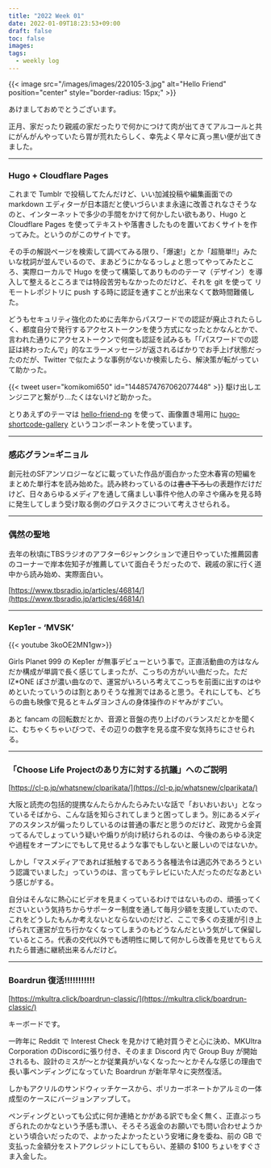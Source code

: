 ```yaml
---
title: "2022 Week 01"
date: 2022-01-09T18:23:53+09:00
draft: false
toc: false
images:
tags:
  - weekly log
---
```


{{< image src="/images/images/220105-3.jpg" alt="Hello Friend" position="center" style="border-radius: 15px;" >}}

あけましておめでとうございます。

正月、家だったり親戚の家だったりで何かにつけて肉が出てきてアルコールと共にがんがんやっていたら胃が荒れたらしく、幸先よく早々に真っ黒い便が出てきました。

---

### Hugo + Cloudflare Pages 

これまで Tumblr で投稿してたんだけど、いい加減投稿や編集画面での markdown エディターが日本語だと使いづらいまま永遠に改善されなさそうなのと、インターネットで多少の手間をかけて何かしたい欲もあり、Hugo と Cloudflare Pages を使ってテキストや落書きしたものを置いておくサイトを作ってみた。というのがこのサイトです。

その手の解説ページを検索して調べてみる限り、「爆速!」とか「超簡単!!」みたいな枕詞が並んでいるので、まあどうにかなるっしょと思ってやってみたところ、実際ローカルで Hugo を使って構築してありもののテーマ（デザイン）を導入して整えるところまでは特段苦労もなかったのだけど、それを git を使って リモートレポジトリに push する時に認証を通すことが出来なくて数時間難儀した。

どうもセキュリティ強化のために去年からパスワードでの認証が廃止されたらしく、都度自分で発行するアクセストークンを使う方式になったとかなんとかで、言われた通りにアクセストークンで何度も認証を試みるも「「パスワードでの認証は終わったんで」的なエラーメッセージが返されるばかりでお手上げ状態だったのだが、Twitter で似たような事例がないか検索したら、解決策が転がっていて助かった。

{{< tweet user="komikomi650" id="1448574767062077448" >}}
駆け出しエンジニアと繋がり…たくはないけど助かった。

とりあえずのテーマは [hello-friend-ng]([https://themes.gohugo.io/themes/hugo-theme-hello-friend-ng/](https://themes.gohugo.io/themes/hugo-theme-hello-friend-ng/)) を使って、画像置き場用に [hugo-shortcode-gallery](https://github.com/mfg92/hugo-shortcode-gallery) というコンポーネントを使っています。

---

### 感応グラン=ギニョル

創元社のSFアンソロジーなどに載っていた作品が面白かった空木春宵の短編をまとめた単行本を読み始めた。読み終わっているのは~~書き下ろし~~の表題作だけだけど、日々あらゆるメディアを通して痛ましい事件や他人の辛さや痛みを見る時に発生してしまう受け取る側のグロテスクさについて考えさせられる。

---

### 偶然の聖地

去年の秋頃にTBSラジオのアフター6ジャンクションで連日やっていた推薦図書のコーナーで岸本佐知子が推薦していて面白そうだったので、親戚の家に行く道中から読み始め、実際面白い。

[https://www.tbsradio.jp/articles/46814/](https://www.tbsradio.jp/articles/46814/)

---

### Kep1er - ‘MVSK’

{{< youtube 3koOE2MN1gw>}}

Girls Planet 999 の Kep1er が無事デビューという事で。正直活動曲の方はなんだか構成が単調で長く感じてしまったが、こっちの方がいい曲だった。ただ IZ*ONE ぽさが濃い曲なので、運営がいろいろ考えてこっちを前面に出すのはやめといたっていうのは割とありそうな推測ではあると思う。それにしても、どちらの曲も映像で見るとキムダヨンさんの身体操作のドヤみがすごい。

あと fancam の回転数だとか、音源と音盤の売り上げのバランスだとかを聞くに、むちゃくちゃいびつで、その辺りの数字を見る度不安な気持ちにさせられる。

---

### 「Choose Life Projectのあり方に対する抗議」へのご説明

[https://cl-p.jp/whatsnew/clparikata/](https://cl-p.jp/whatsnew/clparikata/)

大阪と読売の包括的提携なんたらかんたらみたいな話で「おいおいおい」となっているそばから、こんな話を知らされてしまうと困ってしまう。別にあるメディアのスタンスが偏ったりしているのは普通の事だと思うのだけど、政党から金貰ってるんでしょっていう疑いや煽りが向け続けられるのは、今後のあらゆる決定や過程をオープンにでもして見せるような事でもしないと厳しいのではないか。

しかし「マスメディアであれば抵触するであろう各種法令は適応外であろうという認識でいました」っていうのは、言ってもテレビにいた人だったのだなあという感じがする。

自分はそんなに熱心にビデオを見まくっているわけではないものの、頑張ってくださいという気持ちからサポーター制度を通して毎月少額を支援していたので、これをどうしたもんか考えないとならないのだけど、ここで多くの支援が引き上げられて運営が立ち行かなくなってしまうのもどうなんだという気がして保留しているところ。代表の交代以外でも透明性に関して何かしら改善を見せてもらえれたら普通に継続出来るんだけど。

---

### Boardrun 復活!!!!!!!!!!!

[https://mkultra.click/boardrun-classic/](https://mkultra.click/boardrun-classic/)

キーボードです。

一昨年に Reddit で Interest Check を見かけて絶対買うぞと心に決め、MKUltra Corporation のDiscordに張り付き、そのまま Discord 内で Group Buy が開始されるも、設計のミスが～とか従業員がいなくなった～とかそんな感じの理由で長い事ペンディングになっていた Boardrun が新年早々に突然復活。

しかもアクリルのサンドウィッチケースから、ポリカーボネートかアルミの一体成型のケースにバージョンアップして。

ペンディングといっても公式に何か連絡とかがある訳でも全く無く、正直ぶっちぎられたのかなという予感も漂い、そろそろ返金のお願いでも問い合わせようかという頃合いだったので、よかったよかったという安堵に身を委ね、前の GB で支払った金額分をストアクレジットにしてもらい、差額の $100 ちょいをすぐさま入金した。